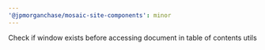 ```yaml
---
'@jpmorganchase/mosaic-site-components': minor
---
```


Check if window exists before accessing document in table of contents utils
